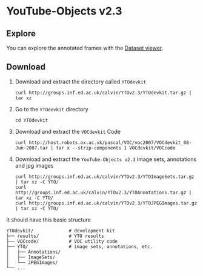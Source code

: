 # YouTube-Objects v2.3

## Explore
You can explore the annotated frames with the [Dataset viewer](https://vkalogeiton.github.io/yto-dataset/).

## Download
1. Download and extract the directory called `YTOdevkit` 

       curl http://groups.inf.ed.ac.uk/calvin/YTOv2.3/YTOdevkit.tar.gz | tar xz

2. Go to the `YTOdevkit` directory 

       cd YTOdevkit

3. Download and extract the `VOCdevkit` Code

       curl http://host.robots.ox.ac.uk/pascal/VOC/voc2007/VOCdevkit_08-Jun-2007.tar | tar x --strip-components 1 VOCdevkit/VOCcode

4. Download and extract the `YouTube-Objects v2.3` image sets, annotations and jpg images 

       curl http://groups.inf.ed.ac.uk/calvin/YTOv2.3/YTOImageSets.tar.gz | tar xz -C YTO/
       curl http://groups.inf.ed.ac.uk/calvin/YTOv2.3/YTOAnnotations.tar.gz | tar xz -C YTO/
       curl http://groups.inf.ed.ac.uk/calvin/YTOv2.3/YTOJPEGImages.tar.gz | tar xz -C YTO/
       
It should have this basic structure
       
    YTOdevkit/             # development kit
    ├── results/           # YTO results
    ├── VOCcode/           # VOC utility code
    ├── YTO/               # image sets, annotations, etc.
    │   ├── Annotations/
    │   ├── ImageSets/
    │   └── JPEGImages/
    └── ...

